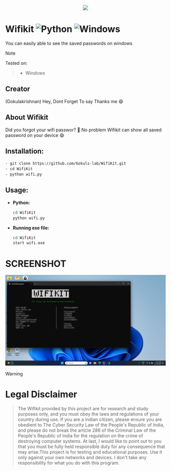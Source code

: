 <p align="center" width="100%">
<img style="margin-left:auto;margin-right:auto;" src="wifi1-modified.ico"></img>
</p>

# **Wifikit** ![Python](https://img.shields.io/badge/python-3670A0?style=for-the-badge&logo=python&logoColor=ffdd54) ![Windows](https://img.shields.io/badge/Windows-0078D6?style=for-the-badge&logo=windows&logoColor=white)

You can easily able to see the saved passwords on windows


> [!NOTE]
> Tested on:

> - Windows 

## Creator
(Gokulakrishnan) Hey, Dont Forget To say Thanks me 😄

## About Wifikit
Did you forgot your wifi passwor? 🤔 No problem Wifikit can show all saved password on your device 😄


## **Installation:**
```bash
- git clone https://github.com/Gokuls-lab/WifiKit.git
- cd WifiKit
- python wifi.py
```

## **Usage:**

  - **Python:**
    ```bash
    cd WifiKit
    python wifi.py
    ```
  - **Running exe file:**
    ```bash
    cd WifiKit
    start wifi.exe
    ```


# SCREENSHOT
<img src="screenshot.png"></img>

> [!WARNING]
> # Legal Disclaimer

>The Wifikit provided by this project are for research and study purposes only, and you must obey the laws and regulations of your country during use. If you are a Indian citizen, please ensure you are obedient to The Cyber Security Law of the People's Republic of India, and please do not break the article 286 of the Criminal Law of the People's Republic of India for the regulation on the crime of destroying computer systems. At last, I would like to point out to you that you must be fully held responsible duty for any consequence that may arise.This project is for testing and educational purposes. Use it only against your own networks and devices. I don't take any responsibility for what you do with this program.
